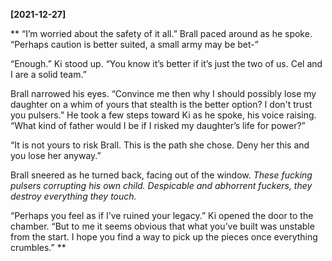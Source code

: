 **[2021-12-27]**

**
“I’m worried about the safety of it all.” Brall paced around as he spoke. “Perhaps caution is better suited, a small army may be bet-”

“Enough.” Ki stood up. “You know it’s better if it’s just the two of us. Cel and I are a solid team.”

Brall narrowed his eyes. “Convince me then why I should possibly lose my daughter on a whim of yours that stealth is the better option? I don't trust you pulsers.” He took a few steps toward Ki as he spoke, his voice raising. “What kind of father would I be if I risked my daughter’s life for power?”

“It is not yours to risk Brall. This is the path she chose. Deny her this and you lose her anyway.”

Brall sneered as he turned back, facing out of the window. *These fucking pulsers corrupting his own child. Despicable and abhorrent fuckers, they destroy everything they touch.* 

“Perhaps you feel as if I’ve ruined your legacy.” Ki opened the door to the chamber. “But to me it seems obvious that what you’ve built was unstable from the start. I hope you find a way to pick up the pieces once everything crumbles.” 
**